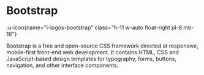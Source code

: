 # Bootstrap

:u-icon{name="i-logos-bootstrap" class="h-11 w-auto float-right pl-8 mb-16"}

Bootstrap is a free and open-source CSS framework directed at responsive, mobile-first front-end web development. It contains HTML, CSS and JavaScript-based design templates for typography, forms, buttons, navigation, and other interface components.
